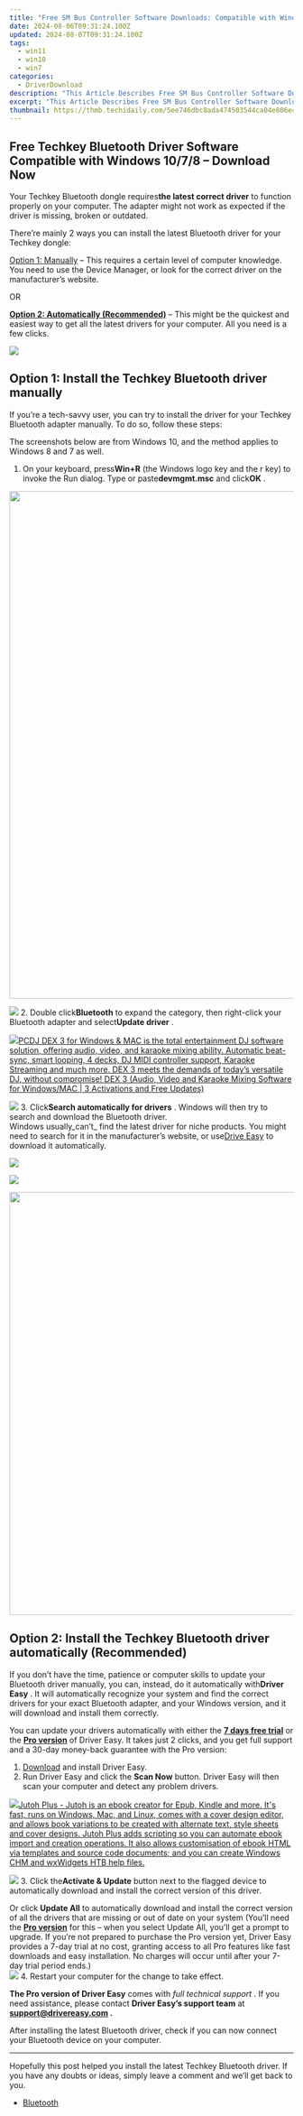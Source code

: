 ```yaml
---
title: "Free SM Bus Controller Software Downloads: Compatible with Windows 11, 10, 8 & 7"
date: 2024-08-06T09:31:24.100Z
updated: 2024-08-07T09:31:24.100Z
tags:
  - win11
  - win10
  - win7
categories:
  - DriverDownload
description: "This Article Describes Free SM Bus Controller Software Downloads: Compatible with Windows 11, 10, 8 & 7"
excerpt: "This Article Describes Free SM Bus Controller Software Downloads: Compatible with Windows 11, 10, 8 & 7"
thumbnail: https://thmb.techidaily.com/5ee746dbc8ada474503544ca04e806e436db5d4104755754e528cce96e41f403.jpg
---
```


## Free Techkey Bluetooth Driver Software Compatible with Windows 10/7/8 – Download Now

Your Techkey Bluetooth dongle requires**the latest correct driver** to function properly on your computer. The adapter might not work as expected if the driver is missing, broken or outdated.

 There’re mainly 2 ways you can install the latest Bluetooth driver for your Techkey dongle:

[Option 1: Manually](https://tools.techidaily.com/drivereasy/download/) – This requires a certain level of computer knowledge. You need to use the Device Manager, or look for the correct driver on the manufacturer’s website.

OR

[**Option 2: Automatically (Recommended)**](https://www.drivereasy.com/knowledge/download-techkey-bluetooth-adapter-driver-for-windows/#option2) – This might be the quickest and easiest way to get all the latest drivers for your computer. All you need is a few clicks.

<!-- affiliate ads begin -->
<a href="https://secure.2checkout.com/order/checkout.php?PRODS=3851691&QTY=1&AFFILIATE=108875&CART=1"><img src="http://www.aiseesoft.com/avangate/30p/banner.jpg" border="0"></a>
<!-- affiliate ads end -->
## Option 1: Install the Techkey Bluetooth driver manually

 If you’re a tech-savvy user, you can try to install the driver for your Techkey Bluetooth adapter manually. To do so, follow these steps:

 The screenshots below are from Windows 10, and the method applies to Windows 8 and 7 as well.

1. On your keyboard, press**Win+R** (the Windows logo key and the r key) to invoke the Run dialog. Type or paste**devmgmt.msc** and click**OK** .  
<!-- affiliate ads begin -->
<a href="https://tinyland.pxf.io/c/5597632/1793214/19135" target="_top" id="1793214"><img src="//a.impactradius-go.com/display-ad/19135-1793214" border="0" alt="" width="900" height="900"/></a><img height="0" width="0" src="https://imp.pxf.io/i/5597632/1793214/19135" style="position:absolute;visibility:hidden;" border="0" />
<!-- affiliate ads end -->
![](https://images.drivereasy.com/wp-content/uploads/2020/12/devmgmt-msc-ok.jpg)
2. Double click**Bluetooth** to expand the category, then right-click your Bluetooth adapter and select**Update driver** .  
<!-- affiliate ads begin -->
<a href="https://shop.pcdj.com/order/checkout.php?PRODS=4698824&QTY=1&AFFILIATE=108875&CART=1"> <img src="https://secure.avangate.com/images/merchant/47f4b6321e9fd8e8f7326a6adc1a7c1e/products/dex3pro-screenshot-homepage.png" border="0">PCDJ DEX 3 for Windows & MAC is the total entertainment DJ software solution, offering audio, video, and karaoke mixing ability. Automatic beat-sync, smart looping, 4 decks, DJ MIDI controller support, Karaoke Streaming and much more. 
DEX 3 meets the demands of today’s versatile DJ, without compromise! 
DEX 3 (Audio, Video and Karaoke Mixing Software for Windows/MAC | 3 Activations and Free Updates)</a>
<!-- affiliate ads end -->
![](https://images.drivereasy.com/wp-content/uploads/2021/01/techkey-manually-1.jpg)
3. Click**Search automatically for drivers** . Windows will then try to search and download the Bluetooth driver.  
 Windows usually_can’t_ find the latest driver for niche products. You might need to search for it in the manufacturer’s website, or use[Drive Easy](https://tools.techidaily.com/drivereasy/download/) to download it automatically.  
<!-- affiliate ads begin -->
<a href="https://shop.copernic.com/order/checkout.php?PRODS=41033091&QTY=1&AFFILIATE=108875&CART=1"><img src="https://secure.2checkout.com/images/merchant/8d30aa96e72440759f74bd2306c1fa3d/Copernic-2023-Affiliate-728x90-Advanced.png" border="0"></a>
<!-- affiliate ads end -->
![](https://images.drivereasy.com/wp-content/uploads/2021/01/techkey-manually-2.jpg)

<!-- affiliate ads begin -->
<a href="https://zebaoaffiliateprogram.pxf.io/c/5597632/1853659/21526" target="_top" id="1853659"><img src="//a.impactradius-go.com/display-ad/21526-1853659" border="0" alt="" width="1920" height="750"/></a><img height="0" width="0" src="https://imp.pxf.io/i/5597632/1853659/21526" style="position:absolute;visibility:hidden;" border="0" />
<!-- affiliate ads end -->
## Option 2: Install the Techkey Bluetooth driver automatically (Recommended)

 If you don’t have the time, patience or computer skills to update your Bluetooth driver manually, you can, instead, do it automatically with**Driver Easy** . It will automatically recognize your system and find the correct drivers for your exact Bluetooth adapter, and your Windows version, and it will download and install them correctly.

 You can update your drivers automatically with either the [**7 days free trial**](https://tools.techidaily.com/drivereasy/download/) or the [**Pro version**](https://tools.techidaily.com/drivereasy/download/) of Driver Easy. It takes just 2 clicks, and you get full support and a 30-day money-back guarantee with the Pro version:

1. [Download](https://tools.techidaily.com/drivereasy/download/) and install Driver Easy.
2. Run Driver Easy and click the **Scan Now** button. Driver Easy will then scan your computer and detect any problem drivers.  
<!-- affiliate ads begin -->
<a href="https://secure.2checkout.com/order/checkout.php?PRODS=4699091&QTY=1&AFFILIATE=108875&CART=1"><img src="https://secure.avangate.com/images/merchant/bccefcc1b1eee9eca3ae4f5c1a281482/products/1_jutoh-logo-1200x1600.jpg" border="0">Jutoh Plus -  Jutoh is an ebook creator for Epub, Kindle and more. It's fast, runs on Windows, Mac, and Linux, comes with a cover design editor, and allows book variations to be created with alternate text, style sheets and cover designs. Jutoh Plus adds scripting so you can automate ebook import and creation operations. It also allows customisation of ebook HTML via templates and source code documents; and you can create Windows CHM and wxWidgets HTB help files. </a>
<!-- affiliate ads end -->
![](https://www.drivereasy.com/wp-content/uploads/2021/05/de-scan-6.1.png)
3. Click the**Activate & Update** button next to the flagged device to automatically download and install the correct version of this driver.  

 Or click **Update All** to automatically download and install the correct version of all the drivers that are missing or out of date on your system (You’ll need the **[Pro version](https://tools.techidaily.com/drivereasy/download/)**  for this – when you select Update All, you’ll get a prompt to upgrade. If you’re not prepared to purchase the Pro version yet, Driver Easy provides a 7-day trial at no cost, granting access to all Pro features like fast downloads and easy installation. No charges will occur until after your 7-day trial period ends.)  
![](https://www.drivereasy.com/wp-content/uploads/2021/01/Realtek-Bluetooth-5.0-Adapter.png)
4. Restart your computer for the change to take effect.

**The Pro version of Driver Easy** comes with _full technical support_ . If you need assistance, please contact **Driver Easy’s support team** at **[support@drivereasy.com](https://tools.techidaily.com/drivereasy/download/) .**

 After installing the latest Bluetooth driver, check if you can now connect your Bluetooth device on your computer.

---

 Hopefully this post helped you install the latest Techkey Bluetooth driver. If you have any doubts or ideas, simply leave a comment and we’ll get back to you.

* [Bluetooth](https://tools.techidaily.com/drivereasy/download/)

<ins class="adsbygoogle"
     style="display:block"
     data-ad-format="autorelaxed"
     data-ad-client="ca-pub-7571918770474297"
     data-ad-slot="1223367746"></ins>



<ins class="adsbygoogle"
     style="display:block"
     data-ad-client="ca-pub-7571918770474297"
     data-ad-slot="8358498916"
     data-ad-format="auto"
     data-full-width-responsive="true"></ins>
